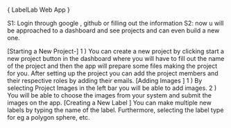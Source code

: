 #


{ LabelLab Web App }

S1: Login through google , github or filling out the information
S2: now u will be approached to a dashboard and see  projects and can even build a new one.

[Starting a New Project-]
1 ) You can create a new project by clicking start a new project button in the dashboard where you will have to fill out the name of the project and then the app will prepare some files making the project for you.
      After setting up the project you can add the project members and their             respective roles by adding their emails.
 [Adding Images ]
1 ) By selecting Project Images in the left bar you will be able to add images. 2 ) You will be able to choose the images from your system and submit the images on the app.
  [Creating a New Label ]
You can make multiple new labels by typing the name of the label. Furthermore, selecting the label type for eg a polygon sphere, etc.
